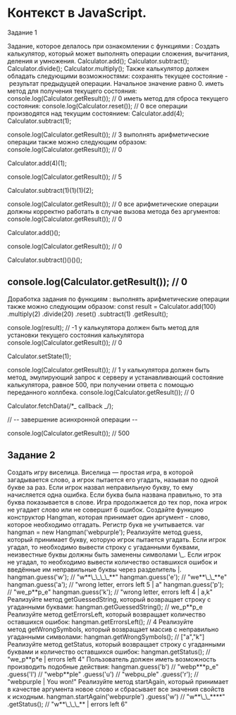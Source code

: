 <h1>Контекст в JavaScript.</h1>
Задание 1
<p>Задание, которое делалось при ознакомлении с функциями :
Создать калькулятор, который может выполнять операции сложения, вычитания, деления и умножения.
Calculator.add();
Calculator.subtract();
Calculator.divide();
Calculator.multiply();
Также калькулятор должен обладать следующими возможностями:
сохранять текущее состояние - результат предыдущей операции. Начальное значение равно 0.
иметь метод для получения текущего состояния:
console.log(Calculator.getResult()); // 0
иметь метод для сброса текущего состояния:
console.log(Calculator.reset()); // 0
все операции производятся над текущим состоянием:
Calculator.add(4);
Calculator.subtract(1);

console.log(Calculator.getResult()); // 3
выполнять арифметические операции также можно следующим образом:
console.log(Calculator.getResult()); // 0

Calculator.add(4)(1);

console.log(Calculator.getResult()); // 5

Calculator.subtract(1)(1)(1)(2);

console.log(Calculator.getResult()); // 0
все арифметические операции должны корректно работать в случае вызова метода без аргументов:
console.log(Calculator.getResult()); // 0

Calculator.add()();

console.log(Calculator.getResult()); // 0

Calculator.subtract()()()();

## console.log(Calculator.getResult()); // 0

Доработка задания по функциям :
выполнять арифметические операции также можно следующим образом:
const result = Calculator.add(100)
.multiply(2)
.divide(20)
.reset()
.subtract(1)
.getResult();

console.log(result); // -1
у калькулятора должен быть метод для установки текущего состояния калькулятора
console.log(Calculator.getResult()); // 0

Calculator.setState(1);

console.log(Calculator.getResult()); // 1
у калькулятора должен быть метод, эмулирующий запрос к серверу и устанавливающий состояние калькулятора, равное 500, при получении ответа с помощью переданного коллбека.
console.log(Calculator.getResult()); // 0

Calculator.fetchData(/\*_ callback _/);

// -- завершение асинхронной операции --

console.log(Calculator.getResult()); // 500</p>

<h2>Задание 2</h2>
<p>
Создать игру виселица. Виселица — простая игра, в которой загадывается слово, а игрок пытается его угадать, называя по одной букве за раз. Если игрок назвал неправильную букву, то ему начисляется одна ошибка. Если буква была названа правильно, то эта буква показывается в слове. Игра продолжается до тех пор, пока игрок не угадает слово или не совершит 6 ошибок.
Создайте функцию конструктор Hangman, которая принимает один аргумент - слово, которое необходимо отгадать. Регистр букв не учитывается.
var hangman = new Hangman('webpurple');
Реализуйте метод guess, который принимает букву, которую игрок пытается угадать. Если игрок угадал, то необходимо вывести строку с угаданными буквами, неизвестные буквы должны быть заменены символами \_. Если игрок не угадал, то необходимо вывести количество оставшихся ошибок и введённые им неправильные буквы через разделитель |.
hangman.guess('w'); // "w**\_\_\_\_**"
hangman.guess('e'); // "we**\_\_**e"
hangman.guess('a'); // "wrong letter, errors left 5 | a"
hangman.guess('p'); // "we_p**p_e"
hangman.guess('k'); // "wrong letter, errors left 4 | a,k"
Реализуйте метод getGuessedString, который возвращает строку с угаданными буквами:
hangman.getGuessedString(); // we_p**p_e
Реализуйте метод getErrorsLeft, который возвращает количество оставшихся ошибок:
hangman.getErrorsLeft(); // 4
Реализуйте метод getWrongSymbols, который возвращает массив с неправильно угаданными символами:
hangman.getWrongSymbols(); // ["a","k"]
Реализуйте метод getStatus, который возвращает строку с угаданными буквами и количество оставшихся ошибок:
hangman.getStatus(); // "we_p**p*e | errors left 4"
Пользователь должен иметь возможность производить подобные действия:
hangman.guess('b') // "webp***p_e"
.guess('l') // "webp**ple"
.guess('u') // "webpu_ple"
.guess('r'); // "webpurple | You won!"
Реализуйте метод startAgain, который принимает в качестве аргумента новое слово и сбрасывает все значения свойств к исходным.
hangman.startAgain('webpurple')
.guess('w') // "w**\_\_****"
.getStatus(); // "w**\_\_\_** | errors left 6"
</p>
